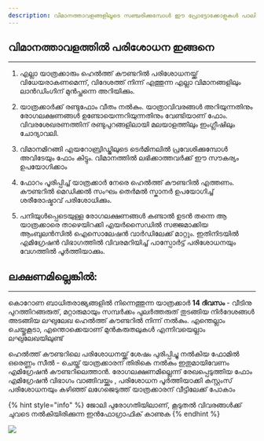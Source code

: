 ```yaml
---
description: വിമാനത്താവളങ്ങളിലൂടെ സഞ്ചരിക്കുമ്പോൾ ഈ പ്രോട്ടോക്കോളുകൾ പാലിക്കേണ്ടതുണ്ട്
---
```


## വിമാനത്താവളത്തിൽ പരിശോധന ഇങ്ങനെ

------------


1. എല്ലാ യാത്രക്കാരും ഹെൽത്ത് കൗണ്ടറിൽ പരിശോധനയ്ക്ക് വിധേയരാകണമെന്ന്, വിദേശത്ത് നിന്ന് എത്തുന്ന എല്ലാ വിമാനങ്ങളിലും ലാൻഡിംഗിന് മുൻപ്തന്നെ അറിയിക്കും.

3. യാത്രക്കാർക്ക് രണ്ടുഫോം വീതം നൽകും. യാത്രാവിവരങ്ങൾ അറിയുന്നതിനും രോഗലക്ഷണങ്ങൾ ഉണ്ടോയെന്നറിയുന്നതിനും വേണ്ടിയാണ് ഫോം. വിവരശേഖരണത്തിന് രണ്ടുപുറങ്ങളിലായി മലയാളത്തിലും ഇംഗ്ലീഷിലും ചോദ്യാവലി.

5. വിമാനമിറങ്ങി എയറോബ്രിഡ്ജിലുടെ ടെർമിനലിൽ പ്രവേശിക്കുമ്പോൾ അവിടേയും ഫോം കിട്ടും. വിമാനത്തിൽ ലഭിക്കാത്തവർക്ക് ഈ സൗകര്യം ഉപയോഗിക്കാം

7. ഫോറം പൂരിപ്പിച്ച് യാത്രക്കാർ നേരെ ഹെൽത്ത് കൗണ്ടറിൽ എത്തണം. കൗണ്ടറിൽ മെഡിക്കൽ സംഘം തെർമൽ സ്കാനർ ഉപയോഗിച്ച് ശരീരോഷ്മാവ് പരിശോധിക്കും.

9. പനിയുൾപ്പെടെയുള്ള രോഗലക്ഷണങ്ങൾ കണ്ടാൽ ഉടൻ തന്നെ ആ യാത്രക്കാരെ താഴെയിറക്കി എയർസൈഡിൽ സജ്ജമാക്കിയ ആംബുലൻസിൽ ഐസൊലേഷൻ വാർഡിലേക്ക് മാറ്റും. ഇതിനിടയിൽ എമിഗ്രേഷൻ വിഭാഗത്തിൽ വിവരമറിയിച്ച് പാസ്പോർട്ട് പരിശോധനയും വേഗത്തിൽ പൂർത്തിയാക്കും.

## ലക്ഷണമില്ലെങ്കിൽ:

------------


കൊറോണ ബാധിതരാജ്യങ്ങളിൽ നിന്നെത്തുന്ന യാത്രക്കാർ **14 ദിവസം** - വീടിനു പുറത്തിറങ്ങരുത്, മറ്റാരുമായും സമ്പർക്കം പുലർത്തരുത് തുടങ്ങിയ നിർദേശങ്ങൾ അടങ്ങിയ ലഘുലേഖ ഹെൽത്ത് കൗണ്ടറിൽ നിന്ന് നൽകും. എന്തെല്ലാം ചെയ്തുകൂടാ, എന്തൊക്കെയാണ് മുൻകരുതലുകൾ എന്നിവയെല്ലാം ലഘുലേഖയിലുണ്ട്

ഹെൽത്ത് കൗണ്ടറിലെ പരിശോധനയ്ക്ക് ശേഷം പുരിപ്പിച്ചു നൽകിയ ഫോമിൽ ഒരെണ്ണം സീൽ - ചെയ്ത് യാത്രക്കാരന് തിരികെ നൽകും ഇതുമായിവേണം എമിഗ്രേഷൻ കൗണ്ടറിലെത്താൻ.
രോഗലക്ഷണമില്ലെന്ന് രേഖപ്പെടുത്തിയ ഫോം എമിഗ്രേഷൻ വിഭാഗം വാങ്ങിവയ്ക്കും , പരിശോധന പൂർത്തിയാക്കി കസ്റ്റംസ് പരിശോധനയും കഴിഞ്ഞ് ലഗേജെടുത്ത് യാത്രക്കാരന് വീട്ടിലേക്ക് പോകാം

{% hint style="info" %}
ജോലി പുരോഗതിയിലാണ്, കൂടുതൽ വിവരങ്ങൾക്ക് ചുവടെ നൽകിയിരിക്കുന്ന ഇൻഫോഗ്രാഫിക് കാണുക
{% endhint %}

![](../.gitbook/assets/image_from_ios.jpg)
